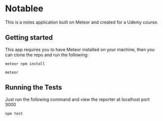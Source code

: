 # Notablee

This is a notes application built on Meteor and created for a Udemy course.

## Getting started

This app requires you to have Meteor installed on your machine, then you can clone the repo and run the following:
```
meteor npm install
```

```
meteor
```

## Running the Tests
Just run the following command and view the reporter at localhost port 3000

```
npm test
```
